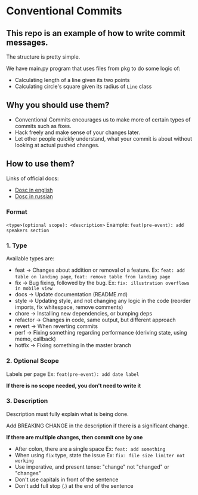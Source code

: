 # Conventional Commits

## This repo is an example of how to write commit messages.

The structure is pretty simple.

We have main.py program that uses files from pkg to do some logic of:
- Calculating length of a line given its two points
- Calculating circle's square given its radius of `Line` class

## Why you should use them?

- Conventional Commits encourages us to make more of certain types of commits such as fixes.
- Hack freely and make sense of your changes later.
- Let other people quickly understand, what your commit is about without looking at actual pushed changes.

## How to use them?

Links of official docs:
- [Dosc in english](https://www.conventionalcommits.org/en/v1.0.0/)
- [Dosc in russian](https://www.conventionalcommits.org/ru/v1.0.0/)

### Format
 
`<type>(optional scope): <description>`
Example: `feat(pre-event): add speakers section`
 
### 1. Type
 
Available types are:
 
- feat     → Changes about addition or removal of a feature. Ex: `feat: add table on landing page`, `feat: remove table from landing page`
- fix      → Bug fixing, followed by the bug. Ex: `fix: illustration overflows in mobile view`
- docs     → Update documentation (README.md)
- style    → Updating style, and not changing any logic in the code (reorder imports, fix whitespace, remove comments)
- chore    → Installing new dependencies, or bumping deps
- refactor → Changes in code, same output, but different approach
- revert   → When reverting commits
- perf     → Fixing something regarding performance (deriving state, using memo, callback)
- hotfix   → Fixing something in the master branch
 
### 2. Optional Scope
 
Labels per page Ex: `feat(pre-event): add date label`
 
**If there is no scope needed, you don't need to write it**
 
### 3. Description
 
Description must fully explain what is being done.
 
Add BREAKING CHANGE in the description if there is a significant change.
 
**If there are multiple changes, then commit one by one**
 
- After colon, there are a single space Ex: `feat: add something`
- When using `fix` type, state the issue Ex: `fix: file size limiter not working`
- Use imperative, and present tense: "change" not "changed" or "changes"
- Don't use capitals in front of the sentence
- Don't add full stop (.) at the end of the sentence